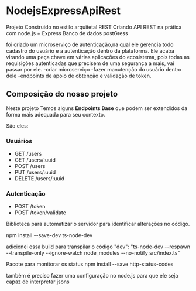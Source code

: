 # NodejsExpressApiRest

Projeto Construido no estilo arquitetal REST 
Criando API REST na prática com node.js + Express
Banco de dados postGress 

foi criado um  microserviço de autenticação,na qual ele gerencia todo cadastro do usuário e a autenticação dentro da plataforma.
Ele acaba virando uma peça chave em várias aplicações do ecosistema, pois todas as requisições autenticadas que precisem de uma
segurança a mais, vai passar por ele.
-criar microserviço
-fazer manutenção do usuário dentro dele 
-endpoints de apoio de obtenção e validação de token.

## Composição do nosso projeto

Neste projeto Temos alguns **Endpoints Base** que podem ser extendidos da forma mais adequada para seu contexto. 

São eles:

### Usuários

* GET /users
* GET /users/:uuid
* POST /users
* PUT /users/:uuid
* DELETE /users/:uuid

### Autenticação

* POST /token
* POST /token/validate


Biblioteca para automatizar o servidor para identificar alterações no código.

npm install --save-dev ts-node-dev

adicionei essa build para transpilar o código 
"dev": "ts-node-dev --respawn --transpile-only --ignore-watch node_modules --no-notify src/index.ts"

Pacote para monitorar os status
npm install --save http-status-codes

também é preciso fazer uma configuração no node.js para que ele seja capaz de interpretar jsons
